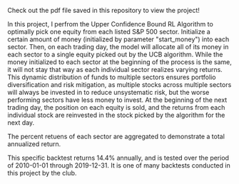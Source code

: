 Check out the pdf file saved in this repository to view the project!

In this project, I perfrom the Upper Confidence Bound RL Algorithm to optimally pick one equity from each listed S&P 500 sector. Initialize a certain amount of money (initialized by parameter "start_money") into each sector. Then, on each trading day, the model will allocate all of its money in each sector to a single equity picked out by the UCB algorithm. While the money initialized to each sector at the beginning of the process is the same, it will not stay that way as each individual sector realizes varying returns. This dynamic distribution of funds to multiple sectors ensures portfolio diversification and risk mitigation, as multiple stocks across multiple sectors will always be invested in to reduce unsystematic risk, but the worse performing sectors have less money to invest. At the beginning of the next trading day, the position on each equity is sold, and the returns from each individual stock are reinvested in the stock picked by the algorithm for the next day.


The percent retuens of each sector are aggregated to demonstrate a total annualized return.


This specific backtest returns 14.4% annually, and is tested over the period of 2010-01-01 through 2019-12-31. It is one of many backtests conducted in this project by the club.
